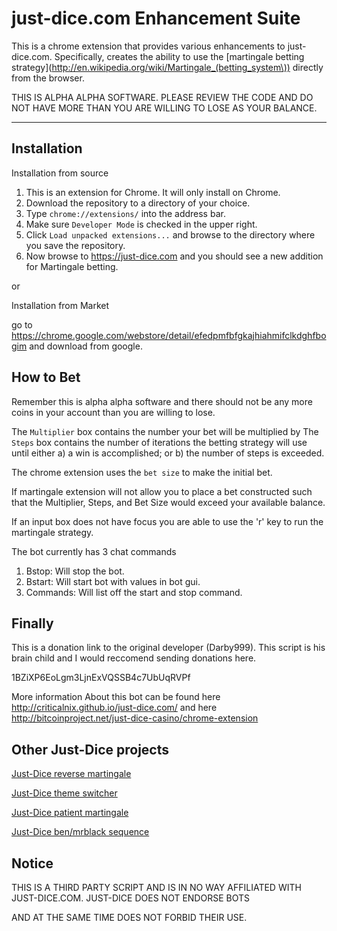 just-dice.com Enhancement Suite
========================

This is a chrome extension that provides various enhancements to just-dice.com. Specifically, creates the ability to use the [martingale betting strategy](http://en.wikipedia.org/wiki/Martingale_(betting_system\)) directly from the browser.

THIS IS ALPHA ALPHA SOFTWARE. PLEASE REVIEW THE CODE AND DO NOT HAVE MORE THAN YOU ARE WILLING TO LOSE AS YOUR BALANCE.

------------
Installation
------------

Installation from source

1. This is an extension for Chrome. It will only install on Chrome.
2. Download the repository to a directory of your choice.           
3. Type `chrome://extensions/` into the address bar.
4. Make sure `Developer Mode` is checked in the upper right.
5. Click `Load unpacked extensions...` and browse to the directory where you save the repository.
6. Now browse to https://just-dice.com and you should see a new addition for Martingale betting.

or

Installation from Market

go to https://chrome.google.com/webstore/detail/efedpmfbfgkajhiahmifclkdghfbogim and download from google. 

How to Bet
----------
Remember this is alpha alpha software and there should not be any more coins in your account than you are willing to lose.

The `Multiplier` box contains the number your bet will be multiplied by 
The `Steps` box contains the number of iterations the betting strategy will use until either a) a win is accomplished; or b) the number of steps is exceeded.

The chrome extension uses the `bet size` to make the initial bet.

If martingale extension will not allow you to place a bet constructed such that the Multiplier, Steps, and Bet Size would exceed your available balance.

If an input box does not have focus you are able to use the 'r' key to run the martingale strategy.

The bot currently has 3 chat commands 

1. Bstop: Will stop the bot.
2. Bstart: Will start bot with values in bot gui.
3. Commands: Will list off the start and stop command.


Finally
-------
This is a donation link to the original developer (Darby999). This script is his brain child and I would reccomend sending donations here. 

1BZiXP6EoLgm3LjnExVQSSB4c7UbUqRVPf

More information About this bot can be found here http://criticalnix.github.io/just-dice.com/ and here http://bitcoinproject.net/just-dice-casino/chrome-extension

Other Just-Dice projects
------

[Just-Dice reverse martingale](https://github.com/CriticalNix/just-dice.com-Reverse-martingale-)

[Just-Dice theme switcher](https://github.com/CriticalNix/bitcoinproject.net--just-dice.com-Theme-switcher)

[Just-Dice patient martingale](https://github.com/CriticalNix/just-dice.com--patient-martingale--)

[Just-Dice ben/mrblack sequence](https://github.com/CriticalNix/just-dice.com-mrblack)

Notice
------

THIS IS A THIRD PARTY SCRIPT AND IS IN NO WAY AFFILIATED WITH JUST-DICE.COM. JUST-DICE DOES NOT ENDORSE BOTS

AND AT THE SAME TIME DOES NOT FORBID THEIR USE.

